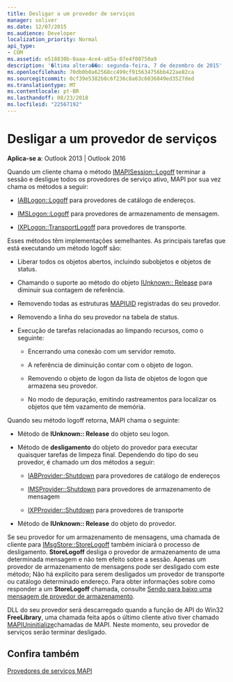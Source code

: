 ```yaml
---
title: Desligar a um provedor de serviços
manager: soliver
ms.date: 12/07/2015
ms.audience: Developer
localization_priority: Normal
api_type:
- COM
ms.assetid: e518830b-0aaa-4ce4-a85a-07e4f00750a9
description: '�ltima altera��o: segunda-feira, 7 de dezembro de 2015'
ms.openlocfilehash: 70db0b0a62568cc499cf915634756bb422ae82ca
ms.sourcegitcommit: 0cf39e5382b8c6f236c8a63c6036849ed3527ded
ms.translationtype: MT
ms.contentlocale: pt-BR
ms.lasthandoff: 08/23/2018
ms.locfileid: "22567192"
---
```

# <a name="shutting-down-a-service-provider"></a>Desligar a um provedor de serviços

 
  
**Aplica-se a**: Outlook 2013 | Outlook 2016 
  
Quando um cliente chama o método [IMAPISession::Logoff](imapisession-logoff.md) terminar a sessão e desligue todos os provedores de serviço ativo, MAPI por sua vez chama os métodos a seguir: 
  
- [IABLogon::Logoff](iablogon-logoff.md) para provedores de catálogo de endereços. 
    
- [IMSLogon::Logoff](imslogon-logoff.md) para provedores de armazenamento de mensagem. 
    
- [IXPLogon::TransportLogoff](ixplogon-transportlogoff.md) para provedores de transporte. 
    
Esses métodos têm implementações semelhantes. As principais tarefas que está executando um método logoff são:
  
- Liberar todos os objetos abertos, incluindo subobjetos e objetos de status.
    
- Chamando o suporte ao método do objeto [IUnknown:: Release](http://msdn.microsoft.com/library/4b494c6f-f0ee-4c35-ae45-ed956f40dc7a%28Office.15%29.aspx) para diminuir sua contagem de referência. 
    
- Removendo todas as estruturas [MAPIUID](mapiuid.md) registradas do seu provedor. 
    
- Removendo a linha do seu provedor na tabela de status.
    
- Execução de tarefas relacionadas ao limpando recursos, como o seguinte:
    
  - Encerrando uma conexão com um servidor remoto.
    
  - A referência de diminuição contar com o objeto de logon.
    
  - Removendo o objeto de logon da lista de objetos de logon que armazena seu provedor.
    
  - No modo de depuração, emitindo rastreamentos para localizar os objetos que têm vazamento de memória.
    
Quando seu método logoff retorna, MAPI chama o seguinte:
  
- Método de **IUnknown:: Release** do objeto seu logon. 
    
- Método de **desligamento** do objeto do provedor para executar quaisquer tarefas de limpeza final. Dependendo do tipo do seu provedor, é chamado um dos métodos a seguir: 
    
  - [IABProvider::Shutdown](iabprovider-shutdown.md) para provedores de catálogo de endereços 
    
  - [IMSProvider::Shutdown](imsprovider-shutdown.md) para provedores de armazenamento de mensagem 
    
  - [IXPProvider::Shutdown](ixpprovider-shutdown.md) para provedores de transporte 
    
- Método de **IUnknown:: Release** do objeto do provedor. 
    
Se seu provedor for um armazenamento de mensagens, uma chamada de cliente para [IMsgStore::StoreLogoff](imsgstore-storelogoff.md) também iniciará o processo de desligamento. **StoreLogoff** desliga o provedor de armazenamento de uma determinada mensagem e não tem efeito sobre a sessão. Apenas um provedor de armazenamento de mensagens pode ser desligado com este método; Não há explícito para serem desligados um provedor de transporte ou catálogo determinado endereço. Para obter informações sobre como responder a um **StoreLogoff** chamada, consulte [Sendo para baixo uma mensagem de provedor de armazenamento](shutting-down-a-message-store-provider.md).
  
DLL do seu provedor será descarregado quando a função de API do Win32 **FreeLibrary**, uma chamada feita após o último cliente ativo tiver chamado [MAPIUninitialize](mapiuninitialize.md)chamadas de MAPI. Neste momento, seu provedor de serviços serão terminar desligado. 
  
## <a name="see-also"></a>Confira também



[Provedores de serviços MAPI](mapi-service-providers.md)

